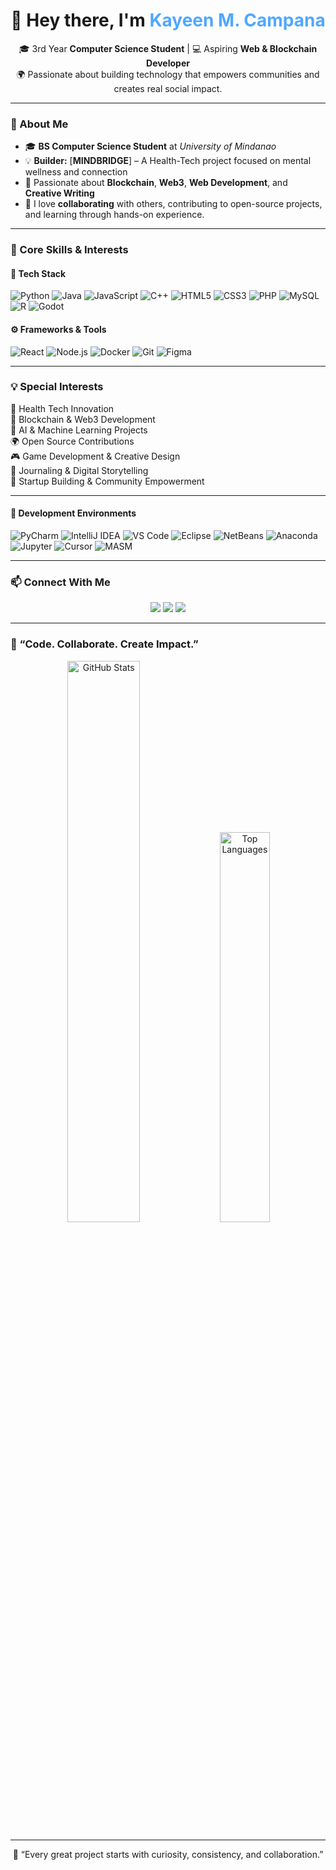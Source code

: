 <h1 align="center">👋 Hey there, I'm <span style="color:#4FA8FF;">Kayeen M. Campana</span></h1>

<p align="center">
  🎓 3rd Year <b>Computer Science Student</b> | 💻 Aspiring <b>Web & Blockchain Developer</b><br>
  🌍 Passionate about building technology that empowers communities and creates real social impact.
</p>

---

### 🚀 About Me  
- 🎓 **BS Computer Science Student** at *University of Mindanao*  
- 💡 **Builder:** [**MINDBRIDGE**] – A Health-Tech project focused on mental wellness and connection  
- 🤖 Passionate about **Blockchain**, **Web3**, **Web Development**, and **Creative Writing**  
- 💬 I love **collaborating** with others, contributing to open-source projects, and learning through hands-on experience.  

---

### 🧠 Core Skills & Interests

#### 🧰 Tech Stack
![Python](https://img.shields.io/badge/Python-3776AB?style=for-the-badge&logo=python&logoColor=white)
![Java](https://img.shields.io/badge/Java-ED8B00?style=for-the-badge&logo=openjdk&logoColor=white)
![JavaScript](https://img.shields.io/badge/JavaScript-F7E017?style=for-the-badge&logo=javascript&logoColor=black)
![C++](https://img.shields.io/badge/C++-00599C?style=for-the-badge&logo=cplusplus&logoColor=white)
![HTML5](https://img.shields.io/badge/HTML5-E34C26?style=for-the-badge&logo=html5&logoColor=white)
![CSS3](https://img.shields.io/badge/CSS3-1572B6?style=for-the-badge&logo=css3&logoColor=white)
![PHP](https://img.shields.io/badge/PHP-777BB4?style=for-the-badge&logo=php&logoColor=white)
![MySQL](https://img.shields.io/badge/MySQL-00618A?style=for-the-badge&logo=mysql&logoColor=white)
![R](https://img.shields.io/badge/R-276DC3?style=for-the-badge&logo=r&logoColor=white)
![Godot](https://img.shields.io/badge/Godot-478CBF?style=for-the-badge&logo=godot-engine&logoColor=white)

#### ⚙️ Frameworks & Tools
![React](https://img.shields.io/badge/React-61DAFB?style=for-the-badge&logo=react&logoColor=black)
![Node.js](https://img.shields.io/badge/Node.js-339933?style=for-the-badge&logo=node.js&logoColor=white)
![Docker](https://img.shields.io/badge/Docker-0db7ed?style=for-the-badge&logo=docker&logoColor=white)
![Git](https://img.shields.io/badge/Git-F1502F?style=for-the-badge&logo=git&logoColor=white)
![Figma](https://img.shields.io/badge/Figma-F24E1E?style=for-the-badge&logo=figma&logoColor=white)

---

### 💡 Special Interests
🧬 Health Tech Innovation  
🔗 Blockchain & Web3 Development  
🧠 AI & Machine Learning Projects  
🌍 Open Source Contributions  
🎮 Game Development & Creative Design  
📖 Journaling & Digital Storytelling  
🚀 Startup Building & Community Empowerment  

---

#### 🧩 Development Environments
![PyCharm](https://img.shields.io/badge/PyCharm-000000?style=for-the-badge&logo=pycharm&logoColor=white)
![IntelliJ IDEA](https://img.shields.io/badge/IntelliJ_IDEA-000000?style=for-the-badge&logo=intellij-idea&logoColor=white)
![VS Code](https://img.shields.io/badge/VS_Code-0078d7?style=for-the-badge&logo=visual-studio-code&logoColor=white)
![Eclipse](https://img.shields.io/badge/Eclipse-2C2255?style=for-the-badge&logo=eclipse-ide&logoColor=white)
![NetBeans](https://img.shields.io/badge/NetBeans-1B6AC6?style=for-the-badge&logo=apache-netbeans-ide&logoColor=white)
![Anaconda](https://img.shields.io/badge/Anaconda-44A833?style=for-the-badge&logo=anaconda&logoColor=white)
![Jupyter](https://img.shields.io/badge/Jupyter-F37626?style=for-the-badge&logo=jupyter&logoColor=white)
![Cursor](https://img.shields.io/badge/Cursor_AI-4FA8FF?style=for-the-badge&logo=cursor&logoColor=white)
![MASM](https://img.shields.io/badge/MASM-00599C?style=for-the-badge&logo=assembly&logoColor=white)

---

### 📫 Connect With Me  
<p align="center">
  <a href="https://github.com/Topor24k"><img src="https://img.shields.io/badge/GitHub-181717?style=for-the-badge&logo=github&logoColor=white"></a>
  <a href="https://www.linkedin.com/in/kayeen-campana-3b778921b/"><img src="https://img.shields.io/badge/LinkedIn-0A66C2?style=for-the-badge&logo=linkedin&logoColor=white"></a>
  <a href="mailto:kayeencampan@gmail.com"><img src="https://img.shields.io/badge/Email-D14836?style=for-the-badge&logo=gmail&logoColor=white"></a>
</p>

---

### 🌟 “Code. Collaborate. Create Impact.”
<p align="center">
  <img src="https://github-readme-stats.vercel.app/api?username=Topor24k&show_icons=true&theme=tokyonight" alt="GitHub Stats" width="48%">
  <img src="https://github-readme-stats.vercel.app/api/top-langs/?username=Topor24k&layout=compact&theme=tokyonight" alt="Top Languages" width="40%">
</p>

---

<p align="center">
  💬 “Every great project starts with curiosity, consistency, and collaboration.”  
</p>
